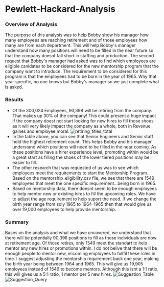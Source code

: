 # Pewlett-Hackard-Analysis
  ### Overview of Analysis
The purpose of this analysis was to help Bobby show his manager how many employees are reaching retirement and of those employees how many are from each department. This will help Bobby's manager understand how many positions will need to be filled in the near future so that the company doesnt fall short in staffing and production. The second request that Bobby's manager had asked was to find which employees are eligible canidates to be considered for the new mentorship program that the company want to introduce. The requirement to be considered for this program is that the employees had to be born in the year of 1965. Why that year specific, no one knows but Bobby's manager so we just complete what is asked.
  ### Results
  - Of the 300,024 Employees, 90,398 will be retiring from the company. That makes up 30% of the company! This could present a huge impact if the company doest not start looking for new hires to fill those shoes as it will very likely impact the company as a whole, both in Revenue gaines and employee moral.
![retiring_titles_total](https://user-images.githubusercontent.com/106560752/182504106-a3ccec2d-96ce-4dd4-af99-f7e9137fc9b5.png)
  - In the table above, you can see that Senior Engineers and Senior staff hold the highest retirement count. This helps Bobby and his manager understand which positions will need to be filled in the near coming. As these positions have a hirer experience level, promoting within would be a great start as filling the shoes of the lower tiered positions may be easier to fill.
  - The other research that was requested of us was to see which employees meet the requirements to start the Mentorship Program. Based on the mentorship_eligibility.csv file, we see that there are 1549 employees that meet the one specific requirement...being born in 1965. 
  - Based on mentorship data, there doesnt seem to be enough employees to help mentor new or existing hires to fill the upcoming roles. We have to adjust the age requirement to help suport the need. If we change the birth year range from soly 1965 to 1964-1965 then that would give us over 19,000 employees to help provide mentorship.
  ### Summary
Bases on the analysis and what we have uncovered, we understand that there will be potentially 90,398 positions to fill as those individuals are now at retirement age. Of those retires, only 1549 meet the standart to help mentor any new hires or promotions within. 
I do not belive that there will be enough people to mentor new, imcoming employees to fullfil these roles in time. I suggest adjusting the mentorship requirement back one year, making the birth year being between 1964 and 1965. This will give us 19,905 employees instead of 1549 to become mentors. Although this isnt a 1:1 ratio, this will gives us a 5:1 ratio, 1 mentor per 5 new hires.
![Suggestion_Table](https://user-images.githubusercontent.com/106560752/182505734-615bcaf6-fbe1-42ef-afb4-c8553ec4d3ca.png)
![Suggestion_Query](https://user-images.githubusercontent.com/106560752/182505747-8e3b98ec-87ac-4c50-8371-6bd59e24585c.png)
